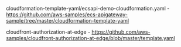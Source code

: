 cloudformation-template-yaml/ecsapi-demo-cloudformation.yaml - https://github.com/aws-samples/ecs-apigateway-sample/tree/master/cloudformation-template-yaml

cloudfront-authorization-at-edge - https://github.com/aws-samples/cloudfront-authorization-at-edge/blob/master/template.yaml
